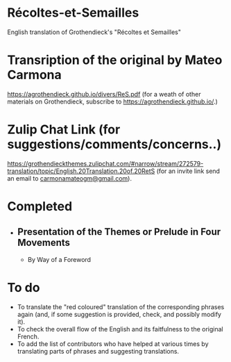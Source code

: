 # Récoltes-et-Semailles
English translation of Grothendieck's "Récoltes et Semailles"

# Transription of the original by Mateo Carmona
https://agrothendieck.github.io/divers/ReS.pdf (for a weath of other materials on Grothendieck, subscribe to https://agrothendieck.github.io/.)


# Zulip Chat Link (for suggestions/comments/concerns..)
https://grothendieckthemes.zulipchat.com/#narrow/stream/272579-translation/topic/English.20Translation.20of.20RetS (for an invite link send an email to carmonamateogm@gmail.com).

# Completed
- ## Presentation of the Themes or Prelude in Four Movements
  -  By Way of a Foreword 

# To do

- To translate the "red coloured" translation of the corresponding phrases again (and, if some suggestion is provided, check, and possibly modify it).
- To check the overall flow of the English and its faitfulness to the original French.
- To add the list of contributors who have helped at various times by translating parts of phrases and suggesting translations. 
